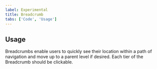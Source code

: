 ```yaml
---
label: Experimental
title: Breadcrumb
tabs: ['Code', 'Usage']
---
```


## Usage

Breadcrumbs enable users to quickly see their location within a path of navigation and move up to a parent level if desired. Each tier of the Breadcrumb should be clickable.
